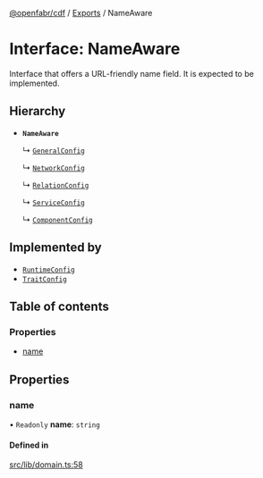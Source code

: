 [@openfabr/cdf](../README.md) / [Exports](../modules.md) / NameAware

# Interface: NameAware

Interface that offers a URL-friendly name field.
It is expected to be implemented.

## Hierarchy

- **`NameAware`**

  ↳ [`GeneralConfig`](GeneralConfig.md)

  ↳ [`NetworkConfig`](NetworkConfig.md)

  ↳ [`RelationConfig`](RelationConfig.md)

  ↳ [`ServiceConfig`](ServiceConfig.md)

  ↳ [`ComponentConfig`](ComponentConfig.md)

## Implemented by

- [`RuntimeConfig`](../classes/RuntimeConfig.md)
- [`TraitConfig`](../classes/TraitConfig.md)

## Table of contents

### Properties

- [name](NameAware.md#name)

## Properties

### name

• `Readonly` **name**: `string`

#### Defined in

[src/lib/domain.ts:58](https://github.com/openfabr/cdf/blob/ea0e7b7/core/typescript/src/lib/domain.ts#L58)
